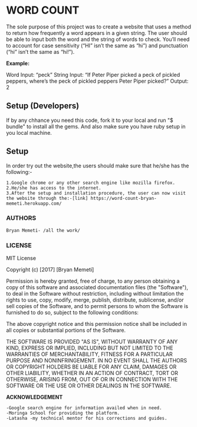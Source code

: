 # WORD COUNT
The sole purpose of this project was to create a website that uses a method to return how frequently a word appears in a given string. The user should be able to input both the word and the string of words to check. You’ll need to account for case sensitivity (“HI” isn’t the same as “hi”) and punctuation (“hi” isn’t the same as “hi!”).

**Example:**

Word Input: “peck”
String Input: “If Peter Piper picked a peck of pickled peppers, where’s the peck of pickled peppers Peter Piper picked?”
Output: 2

## Setup (Developers)
If by any chhance you need this code, fork it to your local and run "$ bundle" to install all the gems. And also make sure you have ruby setup in you local machine.

## Setup
In order try out the website,the users should make sure that he/she has the following:-

    1.Google chrome or any other search engine like mozilla firefox.
    2.He/she has access to the internet.
    3.After the setup and installation procedure, the user can now visit the website through the:-[link] https://word-count-bryan-memeti.herokuapp.com/

### AUTHORS

    Bryan Memeti- /all the work/

### LICENSE

MIT License

Copyright (c) [2017] [Bryan Memeti]

Permission is hereby granted, free of charge, to any person obtaining a copy of this software and associated documentation files (the "Software"), to deal in the Software without restriction, including without limitation the rights to use, copy, modify, merge, publish, distribute, sublicense, and/or sell copies of the Software, and to permit persons to whom the Software is furnished to do so, subject to the following conditions:

The above copyright notice and this permission notice shall be included in all copies or substantial portions of the Software.

THE SOFTWARE IS PROVIDED "AS IS", WITHOUT WARRANTY OF ANY KIND, EXPRESS OR IMPLIED, INCLUDING BUT NOT LIMITED TO THE WARRANTIES OF MERCHANTABILITY, FITNESS FOR A PARTICULAR PURPOSE AND NONINFRINGEMENT. IN NO EVENT SHALL THE AUTHORS OR COPYRIGHT HOLDERS BE LIABLE FOR ANY CLAIM, DAMAGES OR OTHER LIABILITY, WHETHER IN AN ACTION OF CONTRACT, TORT OR OTHERWISE, ARISING FROM, OUT OF OR IN CONNECTION WITH THE SOFTWARE OR THE USE OR OTHER DEALINGS IN THE SOFTWARE.

**ACKNOWLEDGEMENT**

    -Google search engine for information availed when in need.
    -Moringa School for providing the platform.
    -Latasha -my technical mentor for his corrections and guides.


